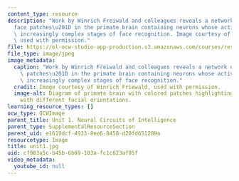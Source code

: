 ```yaml
---
content_type: resource
description: "Work by Winrich Freiwald and colleagues reveals a network of \u201C\
  face patches\u201D in the primate brain containing neurons whose activity represents\
  \ increasingly complex stages of face recognition. Image courtesy of Winrich Friewald,\
  \ used with permission."
file: https://ol-ocw-studio-app-production.s3.amazonaws.com/courses/res-9-003-brains-minds-and-machines-summer-course-summer-2015/cf903a5cb45b6b69103afc1c623af95f_unit1.jpg
file_type: image/jpeg
image_metadata:
  caption: "Work by Winrich Freiwald and colleagues reveals a network of \u201Cface\
    \ patches\u201D in the primate brain containing neurons whose activity represents\
    \ increasingly complex stages of face recognition."
  credit: Image courtesy of Winrich Friewald, used with permission.
  image-alt: Diagram of primate brain with colored patches highlighting regions associated
    with different facial orientations.
learning_resource_types: []
ocw_type: OCWImage
parent_title: Unit 1. Neural Circuits of Intelligence
parent_type: SupplementalResourceSection
parent_uid: e1619dcf-4933-8ee6-8458-d20fd651289a
resourcetype: Image
title: unit1.jpg
uid: cf903a5c-b45b-6b69-103a-fc1c623af95f
video_metadata:
  youtube_id: null
---
```

